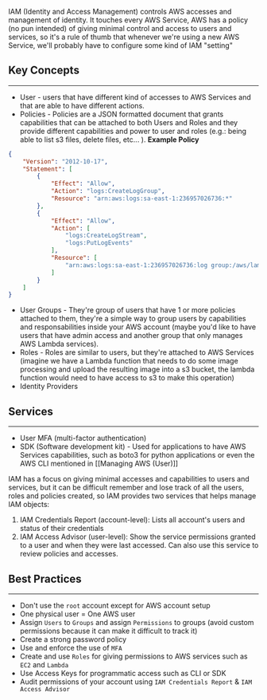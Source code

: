 IAM (Identity and Access Management) controls AWS accesses and management of identity. 
It touches every AWS Service, AWS has a policy (no pun intended) of giving minimal control and access to users and services, so it's a rule of thumb that whenever we're using a new AWS Service, we'll probably have to configure some kind of IAM "setting"
## Key Concepts
---
- User - users that have different kind of accesses to AWS Services and that are able to have different actions.
- Policies - Policies are a JSON formatted document that grants capabilities that can be attached to both Users and Roles and they provide different capabilities and power to user and roles (e.g.: being able to list s3 files, delete files, etc... ).
   **Example Policy**
```json
{
	"Version": "2012-10-17",
	"Statement": [
		{
			"Effect": "Allow",
			"Action": "logs:CreateLogGroup",
			"Resource": "arn:aws:logs:sa-east-1:236957026736:*"
		},
		{
			"Effect": "Allow",
			"Action": [
				"logs:CreateLogStream",
				"logs:PutLogEvents"
			],
			"Resource": [
				"arn:aws:logs:sa-east-1:236957026736:log group:/aws/lambda/spotify_discover:*"
			]
		}
	]
}
```
- User Groups - They're group of users that have 1 or more policies attached to them, they're a simple way to group users by capabilities and responsabilities inside your AWS account (maybe you'd like to have users that have admin access and another group that only manages AWS Lambda services).
- Roles - Roles are similar to users, but they're attached to AWS Services (imagine we have a Lambda function that needs to do some image processing and upload the resulting image into a s3 bucket, the lambda function would need to have access to s3 to make this operation)
- Identity Providers
## Services
---
- User MFA (multi-factor authentication)
- SDK (Software development kit) - Used for applications to have AWS Services capabilities, such as boto3 for python applications or even the AWS CLI mentioned in [[Managing AWS (User)]]

IAM has a focus on giving minimal accesses and capabilities to users and services, but it can be difficult remember and lose track of all the users, roles and policies created, so IAM provides two services that helps manage IAM objects:

1. IAM Credentials Report (account-level): Lists all account's users and status of their credentials
2. IAM Access Advisor (user-level): Show the service permissions granted to a user and when they were last accessed. Can also use this service to review policies and accesses.
## Best Practices
---
- Don't use the `root` account except for AWS account setup
- One physical user = One AWS user
- Assign `Users` to `Groups` and assign `Permissions` to groups (avoid custom permissions because it can make it difficult to track it)
-  Create a strong password policy
- Use and enforce the use of `MFA`
- Create and use `Roles` for giving permissions to AWS services such as `EC2` and `Lambda`
- Use Access Keys for programmatic access  such as CLI or SDK
- Audit permissions of your account using `IAM Credentials Report` & `IAM Access Advisor`
